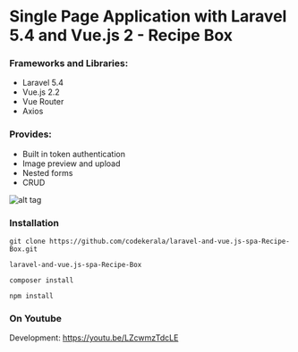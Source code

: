 # Single Page Application with Laravel 5.4 and Vue.js 2 - Recipe Box

### Frameworks and Libraries:

- Laravel 5.4
- Vue.js 2.2
- Vue Router
- Axios

### Provides:

- Built in token authentication
- Image preview and upload
- Nested forms
- CRUD


![alt tag](https://github.com/codekerala/laravel-and-vue.js-spa-Recipe-Box/raw/master/s1.png)

### Installation
`git clone https://github.com/codekerala/laravel-and-vue.js-spa-Recipe-Box.git`

`laravel-and-vue.js-spa-Recipe-Box`

`composer install`

`npm install`

### On Youtube

Development: https://youtu.be/LZcwmzTdcLE
